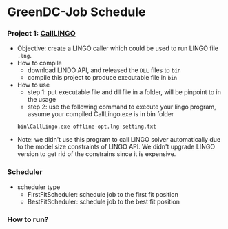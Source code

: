 GreenDC-Job Schedule
====================

### Project 1: [CallLINGO](./CallLingo)
- Objective: create a LINGO caller which could be used to run LINGO file `.lng`.
- How to compile
	- download LINDO API, and released the `DLL` files to `bin`
	- compile this project to produce executable file in `bin`
- How to use
	- step 1: put executable file and dll file in a folder, will be pinpoint to in the usage
	- step 2: use the following command to execute your lingo program, assume your compiled CallLingo.exe is in bin folder
	```
	bin\CallLingo.exe offline-opt.lng setting.txt
	```
- Note: we didn't use this program to call LINGO solver automatically due to the model size constraints of LINGO API. We didn't upgrade LINGO version to get rid of the constrains since it is expensive.
	


### Scheduler
- scheduler type
	* FirstFitScheduler: schedule job to the first fit position
	* BestFitScheduler: schedule job to the best fit position
	


### How to run?



